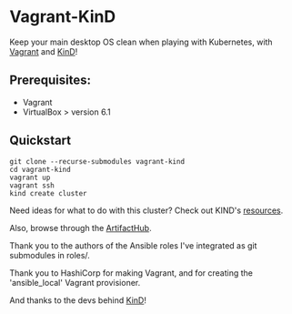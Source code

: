 # Vagrant-KinD

Keep your main desktop OS clean when playing with Kubernetes, with [Vagrant](https://www.vagrantup.com/) and [KinD](https://kind.sigs.k8s.io/)!

## Prerequisites:
* Vagrant
* VirtualBox > version 6.1

## Quickstart

```shell
git clone --recurse-submodules vagrant-kind
cd vagrant-kind
vagrant up
vagrant ssh
kind create cluster
```

Need ideas for what to do with this cluster? Check out KIND's [resources](https://kind.sigs.k8s.io/docs/user/resources/).

Also, browse through the [ArtifactHub](https://artifacthub.io/).

Thank you to the authors of the Ansible roles I've integrated as git submodules in roles/.

Thank you to HashiCorp for making Vagrant, and for creating the 'ansible_local' Vagrant provisioner.

And thanks to the devs behind [KinD](https://kind.sigs.k8s.io/)!


